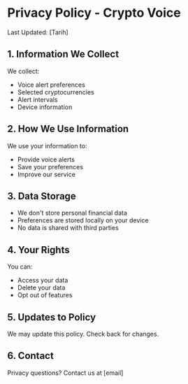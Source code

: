 # Privacy Policy - Crypto Voice

Last Updated: [Tarih]

## 1. Information We Collect
We collect:
- Voice alert preferences
- Selected cryptocurrencies
- Alert intervals
- Device information

## 2. How We Use Information
We use your information to:
- Provide voice alerts
- Save your preferences
- Improve our service

## 3. Data Storage
- We don't store personal financial data
- Preferences are stored locally on your device
- No data is shared with third parties

## 4. Your Rights
You can:
- Access your data
- Delete your data
- Opt out of features

## 5. Updates to Policy
We may update this policy. Check back for changes.

## 6. Contact
Privacy questions? Contact us at [email]
